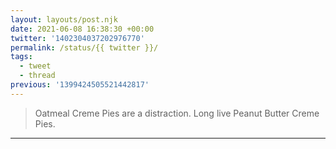 ```yaml
---
layout: layouts/post.njk
date: 2021-06-08 16:38:30 +00:00
twitter: '1402304037202976770'
permalink: /status/{{ twitter }}/
tags: 
  - tweet
  - thread
previous: '1399424505521442817'
---
```


> Oatmeal Creme Pies are a distraction. Long live Peanut Butter Creme Pies.

---
